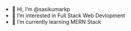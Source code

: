 - 👋 Hi, I’m @sasikumarkp
- 👀 I’m interested in Full Stack Web Devlopment
- 🌱 I’m currently learning MERN Stack

<!---
sasikumarkp/sasikumarkp is a ✨ special ✨ repository because its `README.md` (this file) appears on your GitHub profile.
You can click the Preview link to take a look at your changes.
--->

